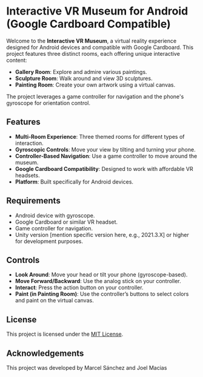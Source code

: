 # Interactive VR Museum for Android (Google Cardboard Compatible)  

Welcome to the **Interactive VR Museum**, a virtual reality experience designed for Android devices and compatible with Google Cardboard. This project features three distinct rooms, each offering unique interactive content:  
- **Gallery Room**: Explore and admire various paintings.  
- **Sculpture Room**: Walk around and view 3D sculptures.  
- **Painting Room**: Create your own artwork using a virtual canvas.  

The project leverages a game controller for navigation and the phone's gyroscope for orientation control.

## Features  
- **Multi-Room Experience**: Three themed rooms for different types of interaction.  
- **Gyroscopic Controls**: Move your view by tilting and turning your phone.  
- **Controller-Based Navigation**: Use a game controller to move around the museum.  
- **Google Cardboard Compatibility**: Designed to work with affordable VR headsets.  
- **Platform**: Built specifically for Android devices.  

## Requirements  
- Android device with gyroscope.  
- Google Cardboard or similar VR headset.  
- Game controller for navigation.  
- Unity version [mention specific version here, e.g., 2021.3.X] or higher for development purposes.  



## Controls  
- **Look Around**: Move your head or tilt your phone (gyroscope-based).  
- **Move Forward/Backward**: Use the analog stick on your controller.  
- **Interact**: Press the action button on your controller.  
- **Paint (in Painting Room)**: Use the controller’s buttons to select colors and paint on the virtual canvas.  


## License  
This project is licensed under the [MIT License](LICENSE).  

## Acknowledgements  
This project was developed by Marcel Sánchez and Joel Macias

